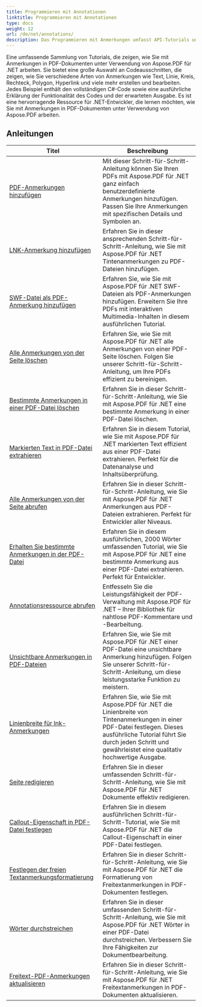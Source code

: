 ```yaml
---
title: Programmieren mit Annotationen
linktitle: Programmieren mit Annotationen
type: docs
weight: 12
url: /de/net/annotations/
description: Das Programmieren mit Anmerkungen umfasst API-Tutorials und Codeausschnitte von Aspose.PDF für .NET, darunter das Hinzufügen und Löschen von Anmerkungen, das Abrufen von Anmerkungsinformationen und vieles mehr.
---
```

Eine umfassende Sammlung von Tutorials, die zeigen, wie Sie mit Anmerkungen in PDF-Dokumenten unter Verwendung von Aspose.PDF für .NET arbeiten. Sie bietet eine große Auswahl an Codeausschnitten, die zeigen, wie Sie verschiedene Arten von Anmerkungen wie Text, Linie, Kreis, Rechteck, Polygon, Hyperlink und viele mehr erstellen und bearbeiten. Jedes Beispiel enthält den vollständigen C#-Code sowie eine ausführliche Erklärung der Funktionalität des Codes und der erwarteten Ausgabe. Es ist eine hervorragende Ressource für .NET-Entwickler, die lernen möchten, wie Sie mit Anmerkungen in PDF-Dokumenten unter Verwendung von Aspose.PDF arbeiten.

## Anleitungen
| Titel | Beschreibung |
| --- | --- | 
| [PDF-Anmerkungen hinzufügen](./addannotation/) | Mit dieser Schritt-für-Schritt-Anleitung können Sie Ihren PDFs mit Aspose.PDF für .NET ganz einfach benutzerdefinierte Anmerkungen hinzufügen. Passen Sie Ihre Anmerkungen mit spezifischen Details und Symbolen an. |  
| [LNK-Anmerkung hinzufügen](./addlnkannotation/) | Erfahren Sie in dieser ansprechenden Schritt-für-Schritt-Anleitung, wie Sie mit Aspose.PDF für .NET Tintenanmerkungen zu PDF-Dateien hinzufügen. |  
| [SWF-Datei als PDF-Anmerkung hinzufügen](./addswffileasannotation/) | Erfahren Sie, wie Sie mit Aspose.PDF für .NET SWF-Dateien als PDF-Anmerkungen hinzufügen. Erweitern Sie Ihre PDFs mit interaktiven Multimedia-Inhalten in diesem ausführlichen Tutorial. |  
| [Alle Anmerkungen von der Seite löschen](./deleteallannotationsfrompage/) | Erfahren Sie, wie Sie mit Aspose.PDF für .NET alle Anmerkungen von einer PDF-Seite löschen. Folgen Sie unserer Schritt-für-Schritt-Anleitung, um Ihre PDFs effizient zu bereinigen. |  
| [Bestimmte Anmerkungen in einer PDF-Datei löschen](./deleteparticularannotation/) | Erfahren Sie in dieser Schritt-für-Schritt-Anleitung, wie Sie mit Aspose.PDF für .NET eine bestimmte Anmerkung in einer PDF-Datei löschen. |  
| [Markierten Text in PDF-Datei extrahieren](./extracthighlightedtext/) | Erfahren Sie in diesem Tutorial, wie Sie mit Aspose.PDF für .NET markierten Text effizient aus einer PDF-Datei extrahieren. Perfekt für die Datenanalyse und Inhaltsüberprüfung. |  
| [Alle Anmerkungen von der Seite abrufen](./getallannotationsfrompage/) | Erfahren Sie in dieser Schritt-für-Schritt-Anleitung, wie Sie mit Aspose.PDF für .NET Anmerkungen aus PDF-Dateien extrahieren. Perfekt für Entwickler aller Niveaus. |  
| [Erhalten Sie bestimmte Anmerkungen in der PDF-Datei](./getparticularannotation/) | Erfahren Sie in diesem ausführlichen, 2000 Wörter umfassenden Tutorial, wie Sie mit Aspose.PDF für .NET eine bestimmte Anmerkung aus einer PDF-Datei extrahieren. Perfekt für Entwickler.  |  
| [Annotationsressource abrufen](./getresourceofannotation/) | Entfesseln Sie die Leistungsfähigkeit der PDF-Verwaltung mit Aspose.PDF für .NET – Ihrer Bibliothek für nahtlose PDF-Kommentare und -Bearbeitung. |  
| [Unsichtbare Anmerkungen in PDF-Dateien](./invisibleannotation/) | Erfahren Sie, wie Sie mit Aspose.PDF für .NET einer PDF-Datei eine unsichtbare Anmerkung hinzufügen. Folgen Sie unserer Schritt-für-Schritt-Anleitung, um diese leistungsstarke Funktion zu meistern. |  
| [Linienbreite für lnk-Anmerkungen](./lnkannotationlinewidth/) | Erfahren Sie, wie Sie mit Aspose.PDF für .NET die Linienbreite von Tintenanmerkungen in einer PDF-Datei festlegen. Dieses ausführliche Tutorial führt Sie durch jeden Schritt und gewährleistet eine qualitativ hochwertige Ausgabe. |  
| [Seite redigieren](./redactpage/) | Erfahren Sie in dieser umfassenden Schritt-für-Schritt-Anleitung, wie Sie mit Aspose.PDF für .NET Dokumente effektiv redigieren. |  
| [Callout-Eigenschaft in PDF-Datei festlegen](./setcalloutproperty/) | Erfahren Sie in diesem ausführlichen Schritt-für-Schritt-Tutorial, wie Sie mit Aspose.PDF für .NET die Callout-Eigenschaft in einer PDF-Datei festlegen. |  
| [Festlegen der freien Textanmerkungsformatierung](./setfreetextannotationformatting/) | Erfahren Sie in dieser Schritt-für-Schritt-Anleitung, wie Sie mit Aspose.PDF für .NET die Formatierung von Freitextanmerkungen in PDF-Dokumenten festlegen. |  
| [Wörter durchstreichen](./strikeoutwords/) | Erfahren Sie in dieser umfassenden Schritt-für-Schritt-Anleitung, wie Sie mit Aspose.PDF für .NET Wörter in einer PDF-Datei durchstreichen. Verbessern Sie Ihre Fähigkeiten zur Dokumentbearbeitung. |  
| [Freitext-PDF-Anmerkungen aktualisieren](./updatefreetextannotation/) | Erfahren Sie in dieser Schritt-für-Schritt-Anleitung, wie Sie mit Aspose.PDF für .NET Freitextanmerkungen in PDF-Dokumenten aktualisieren. |  